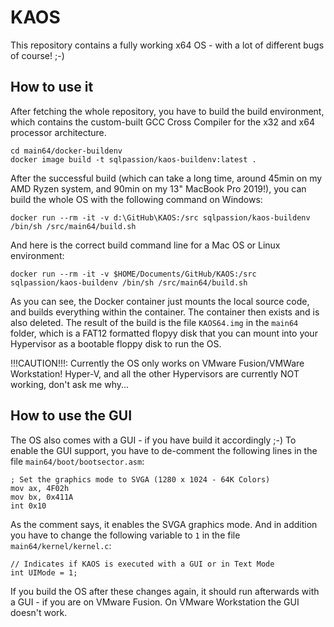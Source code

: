 # KAOS

This repository contains a fully working x64 OS - with a lot of different bugs of course! ;-)

## How to use it

After fetching the whole repository, you have to build the build environment, which contains the custom-built GCC Cross Compiler for the x32 and x64 processor architecture.

```shell
cd main64/docker-buildenv
docker image build -t sqlpassion/kaos-buildenv:latest .
```

After the successful build (which can take a long time, around 45min on my AMD Ryzen system, and 90min on my 13" MacBook Pro 2019!), you can build the whole OS with the following command on Windows:

```shell
docker run --rm -it -v d:\GitHub\KAOS:/src sqlpassion/kaos-buildenv /bin/sh /src/main64/build.sh
```

And here is the correct build command line for a Mac OS or Linux environment:

```shell
docker run --rm -it -v $HOME/Documents/GitHub/KAOS:/src sqlpassion/kaos-buildenv /bin/sh /src/main64/build.sh
```

As you can see, the Docker container just mounts the local source code, and builds everything within the container. The container then exists and is also deleted.
The result of the build is the file `KAOS64.img` in the `main64` folder, which is a FAT12 formatted flopyy disk that you can mount into your Hypervisor as a bootable floppy disk to run the OS.

!!!CAUTION!!!:
Currently the OS only works on VMware Fusion/VMWare Workstation!
Hyper-V, and all the other Hypervisors are currently NOT working, don't ask me why...

## How to use the GUI

The OS also comes with a GUI - if you have build it accordingly ;-)
To enable the GUI support, you have to de-comment the following lines in the file `main64/boot/bootsector.asm`:

```shell
; Set the graphics mode to SVGA (1280 x 1024 - 64K Colors)
mov ax, 4F02h
mov bx, 0x411A
int 0x10
```

As the comment says, it enables the SVGA graphics mode.
And in addition you have to change the following variable to `1` in the file `main64/kernel/kernel.c`:

```shell
// Indicates if KAOS is executed with a GUI or in Text Mode
int UIMode = 1;
```

If you build the OS after these changes again, it should run afterwards with a GUI - if you are on VMware Fusion.
On VMware Workstation the GUI doesn't work.
